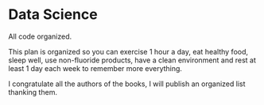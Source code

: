 # Data Science

All code organized.

This plan is organized so you can exercise 1 hour a day, eat healthy food, sleep well, use non-fluoride products, have a clean environment and rest at least 1 day each week to remember more everything.

I congratulate all the authors of the books, I will publish an organized list thanking them.
